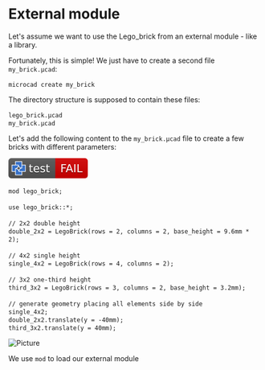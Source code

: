 # External module

Let's assume we want to use the Lego_brick from an external module - like a library.

Fortunately, this is simple!
We just have to create a second file `my_brick.µcad`:

```µcad
microcad create my_brick
```

The directory structure is supposed to contain these files:

```plain
lego_brick.µcad
my_brick.µcad
```

Let's add the following content to the `my_brick.µcad` file to
create a few bricks with different parameters:

[![test](.test/library.svg)](.test/library.log)

```µcad,library
mod lego_brick;

use lego_brick::*;

// 2x2 double height
double_2x2 = LegoBrick(rows = 2, columns = 2, base_height = 9.6mm * 2);

// 4x2 single height
single_4x2 = LegoBrick(rows = 4, columns = 2);

// 3x2 one-third height
third_3x2 = LegoBrick(rows = 3, columns = 2, base_height = 3.2mm);

// generate geometry placing all elements side by side
single_4x2;
double_2x2.translate(y = -40mm);
third_3x2.translate(y = 40mm);
```

![Picture](.test/library-out.svg)

We use `mod` to load our external module
